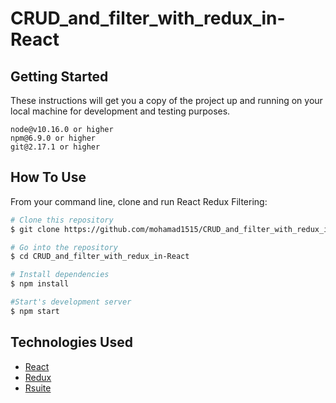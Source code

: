# CRUD_and_filter_with_redux_in-React

## Getting Started

These instructions will get you a copy of the project up and running on your local machine for development and testing purposes.

```
node@v10.16.0 or higher
npm@6.9.0 or higher
git@2.17.1 or higher
```

## How To Use

From your command line, clone and run React Redux Filtering:

```bash
# Clone this repository
$ git clone https://github.com/mohamad1515/CRUD_and_filter_with_redux_in-React.git

# Go into the repository
$ cd CRUD_and_filter_with_redux_in-React

# Install dependencies
$ npm install

#Start's development server
$ npm start
```

## Technologies Used

-   [React](https://reactjs.org/)
-   [Redux](https://redux.js.org/)
-   [Rsuite](http://rsuite.com/)
